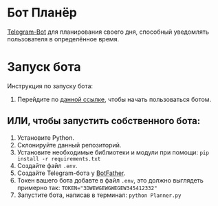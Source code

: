 # Бот Планёр

[Telegram-Bot](https://t.me/google_tabless_bot) для планирования своего дня, способный уведомлять пользователя в определённое время.

# Запуск бота
Инструкция по запуску бота:
  1. Перейдите по [данной ссылке](https://t.me/google_tabless_bot), чтобы начать пользоваться ботом.
  
  ## ИЛИ, чтобы запустить собственного бота:
   1. Установите Python.
   2. Склонируйте данный репозиторий.
   3. Установите необходимые библиотеки и модули при помощи: ```pip install -r requirements.txt```
   4. Создайте файл ```.env```.
   5. Создайте Telegram-бота у [BotFather](https://t.me/botfather).
   6. Токен вашего бота добавте в файл ```.env```, это должно выглядеть примерно так: ```TOKEN="3DWEWGEWGWEGEW345412332"```
   7. Запустите бота, написав в терминал: ```python Planner.py```
